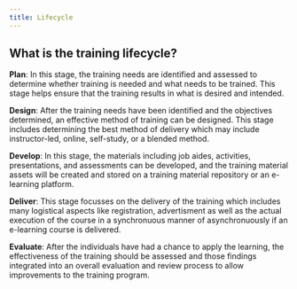 ```yaml
---
title: Lifecycle
---
```


## What is the training lifecycle?

**Plan**: In this stage, the training needs are identified and assessed to determine whether training is needed and what needs to be trained. This stage helps ensure that the training results in what is desired and intended.

**Design**: After the training needs have been identified and the objectives determined, an effective method of training can be designed. This stage includes determining the best method of delivery which may include instructor-led, online, self-study, or a blended method.

**Develop**: In this stage, the materials including job aides, activities, presentations, and assessments can be developed, and the training material assets will be created and stored on a training material repository or an e-learning platform.

**Deliver**: This stage focusses on the delivery of the training which includes many logistical aspects like registration, advertisment as well as the actual execution of the course in a synchronuous manner of asynchronuously if an e-learning course is delivered. 

**Evaluate**: After the individuals have had a chance to apply the learning, the effectiveness of the training should be assessed and those findings integrated into an overall evaluation and review process to allow improvements to the training program.
